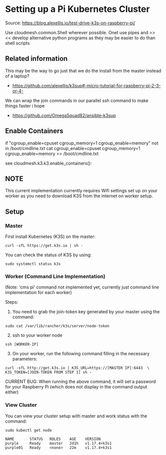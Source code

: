 # Setting up a Pi Kubernetes Cluster

Source: <https://blog.alexellis.io/test-drive-k3s-on-raspberry-pi/>

Use cloudmesh.common.Shell wherever possible. Onet use pipes and >> <<
develop alternative python programs as they may be easier to do than shell scripts
 
 
## Related information

This may be the way to go just that we do the install from the master instead of a laptop?

* <https://github.com/alexellis/k3sup#-micro-tutorial-for-raspberry-pi-2-3-or-4->

We can wrap the join commands in our parallel ssh command to make things faster i hope

* <https://github.com/OmegaSquad82/ansible-k3sup>


## Enable Containers

if "cgroup_enable=cpuset cgroup_memory=1 cgroup_enable=memory" not in /boot/cmdline.txt
   cat  cgroup_enable=cpuset cgroup_memory=1 cgroup_enable=memory >>  /boot/cmdline.txt
   

see cloudmesh.k3.k3.enable_containers():

## NOTE
This current implementation currently requires Wifi settings set up on your worker as you need to download K3S from the internet on worker setup.

## Setup
### Master
First install Kubernetes (K3S) on the master: 
```
curl -sfL https://get.k3s.io | sh -
```

You can check the status of K3S by using: 
```
sudo systemctl status k3s
```

### Worker (Command Line Implementation)
(Note: 'cms pi' command not implemented yet, currently just command line implementation for each worker)

Steps: 
1. You need to grab the join-token key generated by your master using the command: 
```
sudo cat /var/lib/rancher/k3s/server/node-token
```

2. ssh to your worker node 
```
ssh [WORKER-IP]
```

3. On your worker, run the following command filling in the necessary parameters:
```
curl -sfL http://get.k3s.io | K3S_URL=https://[MASTER IP]:6443  \
K3S_TOKEN=[JOIN-TOKEN FROM STEP 1] sh -
```
CURRENT BUG: When running the above command, it will set a password for your Raspberry Pi (which does not display in the command output either) 

### View Cluster
You can view your cluster setup with master and work status with the command:
```
sudo kubectl get node

NAME       STATUS   ROLES    AGE    VERSION
purple     Ready    master   2d1h   v1.17.4+k3s1
purple01   Ready    <none>   22m    v1.17.4+k3s1

```
